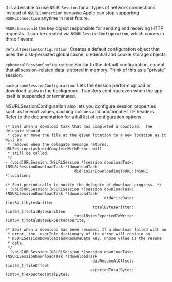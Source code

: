 
It is advisable to use `NSURLSession` for all types of network connections
instead of `NSURLConnection` because Apple can stop supporting
`NSURLConnection` anytime in near future.

`NSURLSession` is the key object responsible for sending and receiving
HTTP requests. It can be created via `NSURLSessionConfiguration`, which
comes in three flavors:

`defaultSessionConfiguration`: Creates a default configuration object
that uses the disk-persisted global cache, credential and cookie storage
objects.

`ephemeralSessionConfiguration`: Similar to the default configuration,
except that all session-related data is stored in memory. Think of this
as a "private" session.

`backgroundSessionConfiguration`: Lets the session perform upload or
download tasks in the background. Transfers continue even when the app
itself is suspended or terminated.

NSURLSessionConfiguration also lets you configure session properties
such as timeout values, caching policies and additional HTTP headers.
Refer to the documentation for a full list of configuration options.

    /* Sent when a download task that has completed a download.  The delegate should
     * copy or move the file at the given location to a new location as it will be
     * removed when the delegate message returns. URLSession:task:didCompleteWithError: will
     * still be called.
     */
    - (void)URLSession:(NSURLSession *)session downloadTask:(NSURLSessionDownloadTask *)downloadTask
                                  didFinishDownloadingToURL:(NSURL *)location;

    /* Sent periodically to notify the delegate of download progress. */
    - (void)URLSession:(NSURLSession *)session downloadTask:(NSURLSessionDownloadTask *)downloadTask
                                               didWriteData:(int64_t)bytesWritten
                                          totalBytesWritten:(int64_t)totalBytesWritten
                                  totalBytesExpectedToWrite:(int64_t)totalBytesExpectedToWrite;

    /* Sent when a download has been resumed. If a download failed with an
     * error, the -userInfo dictionary of the error will contain an
     * NSURLSessionDownloadTaskResumeData key, whose value is the resume
     * data.
     */
    - (void)URLSession:(NSURLSession *)session downloadTask:(NSURLSessionDownloadTask *)downloadTask
                                          didResumeAtOffset:(int64_t)fileOffset
                                         expectedTotalBytes:(int64_t)expectedTotalBytes;

